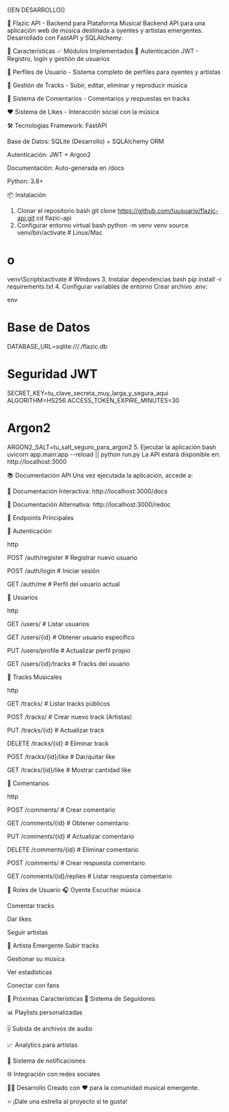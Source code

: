 ((EN DESARROLLO))

🎵 Flazic API - Backend para Plataforma Musical
Backend API para una aplicación web de música destinada a oyentes y artistas emergentes. Desarrollado con FastAPI y SQLAlchemy.

🚀 Características
✅ Módulos Implementados
🔐 Autenticación JWT - Registro, login y gestión de usuarios

👤 Perfiles de Usuario - Sistema completo de perfiles para oyentes y artistas

🎵 Gestión de Tracks - Subir, editar, eliminar y reproducir música

💬 Sistema de Comentarios - Comentarios y respuestas en tracks

❤️ Sistema de Likes - Interacción social con la música

🛠️ Tecnologías
Framework: FastAPI

Base de Datos: SQLite (Desarrollo) + SQLAlchemy ORM

Autenticación: JWT + Argon2

Documentación: Auto-generada en /docs

Python: 3.8+

📦 Instalación
1. Clonar el repositorio
bash
git clone https://github.com/tuusuario/flazic-api.git
cd flazic-api
2. Configurar entorno virtual
bash
python -m venv venv
source venv/bin/activate  # Linux/Mac
# o
venv\Scripts\activate     # Windows
3. Instalar dependencias
bash
pip install -r requirements.txt
4. Configurar variables de entorno
Crear archivo .env:

env
# Base de Datos
DATABASE_URL=sqlite:///./flazic.db

# Seguridad JWT
SECRET_KEY=tu_clave_secreta_muy_larga_y_segura_aqui
ALGORITHM=HS256
ACCESS_TOKEN_EXPIRE_MINUTES=30

# Argon2
ARGON2_SALT=tu_salt_seguro_para_argon2
5. Ejecutar la aplicación
bash
uvicorn app.main:app --reload || python run.py
La API estará disponible en: http://localhost:3000

📚 Documentación API
Una vez ejecutada la aplicación, accede a:

📖 Documentación Interactiva: http://localhost:3000/docs

📄 Documentación Alternativa: http://localhost:3000/redoc

🎯 Endpoints Principales

🔐 Autenticación

http

POST /auth/register     # Registrar nuevo usuario

POST /auth/login        # Iniciar sesión

GET  /auth/me          # Perfil del usuario actual

👤 Usuarios

http

GET  /users/           # Listar usuarios

GET  /users/{id}       # Obtener usuario específico

PUT  /users/profile    # Actualizar perfil propio

GET  /users/{id}/tracks # Tracks del usuario

🎵 Tracks Musicales

http

GET    /tracks/          # Listar tracks públicos

POST   /tracks/          # Crear nuevo track (Artistas)

PUT    /tracks/{id}      # Actualizar track

DELETE /tracks/{id}      # Eliminar track

POST   /tracks/{id}/like # Dar/quitar like

GET    /tracks/{id}/like # Mostrar cantidad like

💬 Comentarios

http

POST /comments/              # Crear comentario

GET  /comments/{id}          # Obtener comentario

PUT  /comments/{id}          # Actualizar comentario

DELETE /comments/{id}        # Eliminar comentario

POST  /comments/             # Crear respuesta comentario

GET  /comments/{id}/replies  # Listar respuesta comentario



👥 Roles de Usuario
🎧 Oyente
Escuchar música

Comentar tracks

Dar likes

Seguir artistas

🎤 Artista Emergente
Subir tracks

Gestionar su música

Ver estadísticas

Conectar con fans

🚧 Próximas Características
🔄 Sistema de Seguidores

📊 Playlists personalizadas

🎚️ Subida de archivos de audio

📈 Analytics para artistas

🔔 Sistema de notificaciones

🌐 Integración con redes sociales

👨‍💻 Desarrollo
Creado con ❤️ para la comunidad musical emergente.

⭐ ¡Dale una estrella al proyecto si te gusta!
